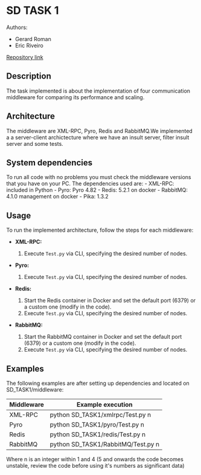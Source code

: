 # SD TASK 1

Authors:

- Gerard Roman
- Eric Riveiro

[Repository link](https://github.com/errivi/SD_TASK1)


## Description

The task implemented is about the implementation of four communication middleware for comparing its performance and scaling.

## Architecture

The middleware are XML-RPC, Pyro, Redis and RabbitMQ.We implemented a a server-client archictecture where we have an insult server,
filter insult server and some tests.

## System dependencies

To run all code with no problems you must check the middleware versions that you have on your PC. The dependencies used are:
    - XML-RPC: included in Python 
    - Pyro: Pyro 4.82
    - Redis: 5.2.1 on docker
    - RabbitMQ: 4.1.0 management on docker
    - Pika: 1.3.2
 
## Usage

To run the implemented architecture, follow the steps for each middleware:

- **XML-RPC:**
  1. Execute `Test.py` via CLI, specifying the desired number of nodes.

- **Pyro:**
  1. Execute `Test.py` via CLI, specifying the desired number of nodes.

- **Redis:**
  1. Start the Redis container in Docker and set the default port (6379) or a custom one (modify in the code).
  2. Execute `Test.py` via CLI, specifying the desired number of nodes.

- **RabbitMQ:**
  1. Start the RabbitMQ container in Docker and set the default port (6379) or a custom one (modify in the code).
  2. Execute `Test.py` via CLI, specifying the desired number of nodes.


## Examples

The following examples are after setting up dependencies and located on SD_TASK1/middleware:

| Middleware | Example execution                                   |
|------------|-----------------------------------------------------|
| XML-RPC    | python SD_TASK1/xmlrpc/Test.py n                    |
| Pyro       | python SD_TASK1/pyro/Test.py n                      |
| Redis      | python SD_TASK1/redis/Test.py n                     |
| RabbitMQ   | python SD_TASK1/RabbitMQ/Test.py n                  |

Where n is an integer within 1 and 4 (5 and onwards the code becomes unstable, review the code before using it's numbers as significant data)
